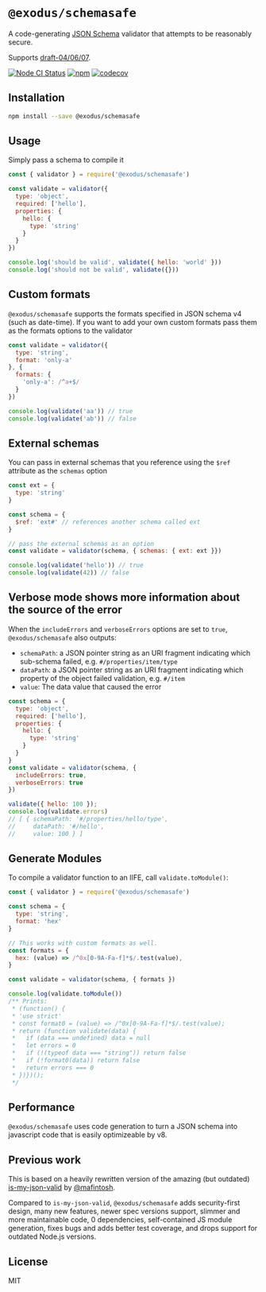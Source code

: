 # `@exodus/schemasafe`

A code-generating [JSON Schema](https://json-schema.org/) validator that attempts to be reasonably secure.

Supports [draft-04/06/07](doc/Specification-support.md).

[![Node CI Status](https://github.com/ExodusMovement/schemasafe/workflows/Node%20CI/badge.svg)](https://github.com/ExodusMovement/schemasafe/actions)
[![npm](https://img.shields.io/npm/v/@exodus/schemasafe.svg)](https://www.npmjs.com/package/@exodus/schemasafe)
[![codecov](https://codecov.io/gh/ExodusMovement/schemasafe/branch/master/graph/badge.svg)](https://codecov.io/gh/ExodusMovement/schemasafe)

## Installation

```sh
npm install --save @exodus/schemasafe
```

## Usage

Simply pass a schema to compile it

```js
const { validator } = require('@exodus/schemasafe')

const validate = validator({
  type: 'object',
  required: ['hello'],
  properties: {
    hello: {
      type: 'string'
    }
  }
})

console.log('should be valid', validate({ hello: 'world' }))
console.log('should not be valid', validate({}))
```

## Custom formats

`@exodus/schemasafe` supports the formats specified in JSON schema v4 (such as date-time).
If you want to add your own custom formats pass them as the formats options to the validator

```js
const validate = validator({
  type: 'string',
  format: 'only-a'
}, {
  formats: {
    'only-a': /^a+$/
  }
})

console.log(validate('aa')) // true
console.log(validate('ab')) // false
```

## External schemas

You can pass in external schemas that you reference using the `$ref` attribute as the `schemas` option

```js
const ext = {
  type: 'string'
}

const schema = {
  $ref: 'ext#' // references another schema called ext
}

// pass the external schemas as an option
const validate = validator(schema, { schemas: { ext: ext }})

console.log(validate('hello')) // true
console.log(validate(42)) // false
```

## Verbose mode shows more information about the source of the error

When the `includeErrors` and `verboseErrors` options are set to `true`, `@exodus/schemasafe` also
outputs:

- `schemaPath`: a JSON pointer string as an URI fragment indicating which sub-schema failed, e.g.
  `#/properties/item/type`
- `dataPath`: a JSON pointer string as an URI fragment indicating which property of the object
  failed validation, e.g. `#/item`
- `value`: The data value that caused the error

```js
const schema = {
  type: 'object',
  required: ['hello'],
  properties: {
    hello: {
      type: 'string'
    }
  }
}
const validate = validator(schema, {
  includeErrors: true,
  verboseErrors: true
})

validate({ hello: 100 });
console.log(validate.errors)
// [ { schemaPath: '#/properties/hello/type',
//     dataPath: '#/hello',
//     value: 100 } ]
```

## Generate Modules

To compile a validator function to an IIFE, call `validate.toModule()`:

```js
const { validator } = require('@exodus/schemasafe')

const schema = {
  type: 'string',
  format: 'hex'
}

// This works with custom formats as well.
const formats = {
  hex: (value) => /^0x[0-9A-Fa-f]*$/.test(value),
}

const validate = validator(schema, { formats })

console.log(validate.toModule())
/** Prints:
 * (function() {
 * 'use strict'
 * const format0 = (value) => /^0x[0-9A-Fa-f]*$/.test(value);
 * return (function validate(data) {
 *   if (data === undefined) data = null
 *   let errors = 0
 *   if (!(typeof data === "string")) return false
 *   if (!format0(data)) return false
 *   return errors === 0
 * })})();
 */
```

## Performance

`@exodus/schemasafe` uses code generation to turn a JSON schema into javascript code that is easily optimizeable by v8.

## Previous work

This is based on a heavily rewritten version of the amazing (but outdated)
[is-my-json-valid](https://github.com/mafintosh/is-my-json-valid) by
[@mafintosh](https://github.com/mafintosh/is-my-json-valid).

Compared to `is-my-json-valid`, `@exodus/schemasafe` adds security-first design, many new features,
newer spec versions support, slimmer and more maintainable code, 0 dependencies, self-contained JS
module generation, fixes bugs and adds better test coverage, and drops support for outdated Node.js
versions.

## License

MIT
